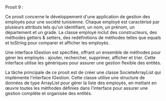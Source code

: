 Prosit 9 :

Ce prosit concerne le développement d'une application de gestion des employés pour une société tunisienne. Chaque employé est caractérisé par plusieurs attributs tels qu'un identifiant, un nom, un prénom, un département et un grade. La classe employé inclut des constructeurs, des méthodes getters & setters, des redéfinitions de méthodes telles que equals et toString pour comparer et afficher les employés.

Une interface IGestion est spécifiée, offrant un ensemble de méthodes pour gérer les employés : ajouter, rechercher, supprimer, afficher et trier. Cette interface utilise les génériques pour assurer une gestion flexible des entités.

La tâche principale de ce prosit est de créer une classe SocieteArrayList qui implémente l'interface IGestion. Cette classe utilise une structure de données de type ArrayList pour gérer la liste des employés, en mettant en œuvre toutes les méthodes définies dans l'interface pour assurer une gestion complète et organisée des entités.
